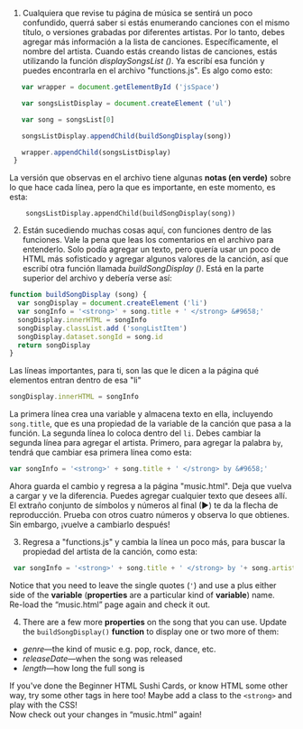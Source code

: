 1. Cualquiera que revise tu página de música se sentirá un poco confundido, querrá saber si estás enumerando canciones con el mismo título, o versiones grabadas por diferentes artistas. Por lo tanto, debes agregar más información a la lista de canciones. Específicamente, el nombre del artista. Cuando estás creando listas de canciones, estás utilizando la función _displaySongsList \(\)_. Ya escribí esa función y puedes encontrarla en el archivo "functions.js". Es algo como esto:

```javascript
   var wrapper = document.getElementById ('jsSpace')

   var songsListDisplay = document.createElement ('ul')

   var song = songsList[0]

   songsListDisplay.appendChild(buildSongDisplay(song))

   wrapper.appendChild(songsListDisplay)
 }
```

La versión que observas en el archivo tiene algunas **notas \(en verde\)** sobre lo que hace cada línea, pero la que es importante, en este momento, es esta:

```
    songsListDisplay.appendChild(buildSongDisplay(song))
```

2. Están sucediendo muchas cosas aquí, con funciones dentro de las funciones. Vale la pena que leas los comentarios en el archivo para entenderlo. Solo podía agregar un texto, pero quería usar un poco de HTML más sofisticado y agregar algunos valores de la canción, así que escribí otra función llamada _buildSongDisplay \(\)_. Está en la parte superior del archivo y  debería verse así:

```javascript
function buildSongDisplay (song) {
  var songDisplay = document.createElement ('li')
  var songInfo = '<strong>' + song.title + ' </strong> &#9658;'
  songDisplay.innerHTML = songInfo
  songDisplay.classList.add ('songListItem')
  songDisplay.dataset.songId = song.id
  return songDisplay
}
```

Las líneas importantes, para ti, son las que le dicen a la página qué elementos entran dentro de esa "li"

```javascript
songDisplay.innerHTML = songInfo
```

La primera línea crea una variable y almacena texto en ella, incluyendo `song.title`, que es una propiedad de la variable de la canción que pasa a la función. La segunda línea lo coloca dentro del `li`. Debes cambiar la segunda línea para agregar el artista. Primero, para agregar la palabra `by`, tendrá que cambiar esa primera línea como esta:

```javascript
var songInfo = '<strong>' + song.title + ' </strong> by &#9658;'
```

Ahora guarda el cambio y regresa a la página "music.html". Deja que vuelva a cargar y ve la diferencia. Puedes agregar cualquier texto que desees allí. El extraño conjunto de símbolos y números al final \(►\) te da la flecha de reproducción. Prueba con otros cuatro números y observa lo que obtienes. Sin embargo, ¡vuelve a cambiarlo después!

3. Regresa a "functions.js" y cambia la línea un poco más, para buscar la propiedad del artista de la canción, como esta:

```javascript
 var songInfo = '<strong>' + song.title + ' </strong> by '+ song.artist +'&#9658;'
```

Notice that you need to leave the single quotes \(`'`\) and use a plus either side of the **variable** \(**properties** are a particular kind of **variable**\) name.  
Re-load the “music.html” page again and check it out.

4. There are a few more **properties** on the song that you can use. Update the `buildSongDisplay()` **function** to display one or two more of them:

* _genre_—the kind of music e.g. pop, rock, dance, etc.
* _releaseDate_—when the song was released
* _length_—how long the full song is

If you've done the Beginner HTML Sushi Cards, or know HTML some other way, try some other tags in here too! Maybe add a class to the `<strong>` and play with the CSS!  
Now check out your changes in “music.html” again!



